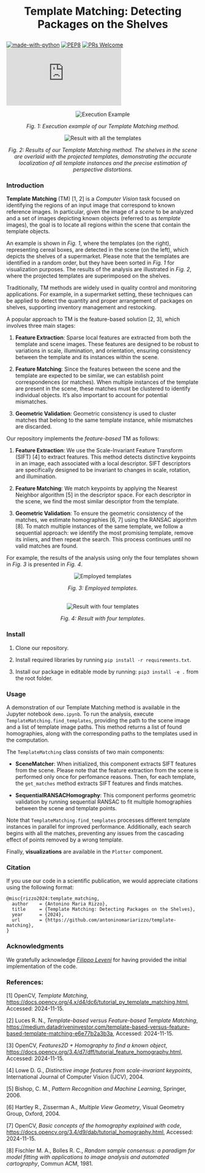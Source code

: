 <p align="center">
  <h1 align="center">Template Matching: Detecting Packages on the Shelves
</p>

###

[![made-with-python](https://img.shields.io/badge/Made%20with-Python-1f425f.svg)](https://www.python.org/)
[![PEP8](https://img.shields.io/badge/code%20style-pep8-orange.svg)](https://www.python.org/dev/peps/pep-0008/)
[![PRs Welcome](https://img.shields.io/badge/PRs-welcome-brightgreen.svg?style=flat-square)](http://makeapullrequest.com)
[![GitHub license](https://badgen.net/github/license/Naereen/Strapdown.js)](https://github.com/antoninomariarizzo/template-matching/blob/main/LICENSE)


<div style="text-align: center;">
    <img src="resources/examples/execution.gif" alt="Execution Example">
    <p><em>Fig. 1: Execution example of our Template Matching method.</em></p>
</div>

<div style="text-align: center;">
    <img src="resources/examples/result_all.gif" alt="Result with all the templates">
    <p><em>Fig. 2: Results of our Template Matching method. The shelves in the scene are overlaid with the projected templates, demonstrating the accurate localization of all template instances and the precise estimation of perspective distortions.</em></p>
</div>


### Introduction
**Template Matching** (TM) [1, 2] is a _Computer Vision_ task focused on identifying the regions of an input image that correspond to known reference images. 
In particular, given the image of a _scene_ to be analyzed and a set of images depicting known objects (referred to as _template_ images), the goal is to locate all regions within the scene that contain the template objects.

An example is shown in _Fig. 1_, where the templates (on the right), representing cereal boxes, are detected in the scene (on the left), which depicts the shelves of a supermarket. Please note that the templates are identified in a random order, but they have been sorted in _Fig. 1_ for visualization purposes.
The results of the analysis are illustrated in _Fig. 2_, where the projected templates are superimposed on the shelves.

Traditionally, TM methods are widely used in quality control and monitoring applications. 
For example, in a supermarket setting, these techniques can be applied to detect the quantity and proper arrangement of packages on shelves, supporting inventory management and restocking.

A popular approach to TM is the feature-based solution [2, 3], which involves three main stages:

1. **Feature Extraction**: Sparse local features are extracted from both the template and scene images. These features are designed to be robust to variations in scale, illumination, and orientation, ensuring consistency between the template and its instances within the scene.

2. **Feature Matching**: Since the features between the scene and the template are expected to be similar, we can establish point correspondences (or matches). When multiple instances of the template are present in the scene, these matches must be clustered to identify individual objects. It’s also important to account for potential mismatches.

3. **Geometric Validation**: Geometric consistency is used to cluster matches that belong to the same template instance, while mismatches are discarded.

Our repository implements the _feature-based_ TM as follows:

1. **Feature Extraction**: We use the Scale-Invariant Feature Transform (SIFT) [4] to extract features. This method detects distinctive keypoints in an image, each associated with a local descriptor. SIFT descriptors are specifically designed to be invariant to changes in scale, rotation, and illumination.

2. **Feature Matching**: We match keypoints by applying the Nearest Neighbor algorithm [5] in the descriptor space. For each descriptor in the scene, we find the most similar descriptor from the template.

3. **Geometric Validation**: To ensure the geometric consistency of the matches, we estimate homographies [6, 7] using the RANSAC algorithm [8]. To match multiple instances of the same template, we follow a sequential approach: we identify the most promising template, remove its inliers, and then repeat the search. This process continues until no valid matches are found.

For example, the results of the analysis using only the four templates shown in _Fig. 3_ is presented in _Fig. 4_. 

<div style="text-align: center;">
    <img src="resources/examples/templates4.png" alt="Employed templates">
    <p><em>Fig. 3: Employed templates.</em></p>
</div>

<br>

<div style="text-align: center;">
    <img src="resources/examples/result_4templates.gif" alt="Result with four templates">
    <p><em>Fig. 4: Result with four templates.</em></p>
</div>


### Install
1. Clone our repository.

2. Install required libraries by running `pip install -r requirements.txt`.

3. Install our package in editable mode by running:
`pip3 install -e .` from the root folder.


### Usage
A demonstration of our Template Matching method is available in the Jupyter notebook `demo.ipynb`. 
To run the analysis, execute `TemplateMatching.find_templates`, providing the path to the scene image and a list of template image paths. 
This method returns a list of found homographies, along with the corresponding paths to the templates used in the computation.

The `TemplateMatching` class consists of two main components:

- **SceneMatcher**: When initialized, this component extracts SIFT features from the scene. Please note that the feature extraction from the scene is performed only once for perfomance reasons. Then, for each template, the `get_matches` method extracts SIFT features and finds matches.

- **SequentialRANSACHomography**: This component performs geometric validation by running sequential RANSAC to fit multiple homographies between the scene and template points.

Note that `TemplateMatching.find_templates` processes different template instances in parallel for improved performance. Additionally, each search begins with all the matches, preventing any issues from the cascading effect of points removed by a wrong template.

Finally, **visualizations** are available in the `Plotter` component.


### Citation

If you use our code in a scientific publication, we would appreciate citations using the following format:
```cit
@misc{rizzo2024:template_matching,
  author    = {Antonino Maria Rizzo},
  title     = {Template Matching: Detecting Packages on the Shelves},
  year      = {2024},
  url       = {https://github.com/antoninomariarizzo/template-matching},
}
```


### Acknowledgments
We gratefully acknowledge [_Filippo Leveni_](https://github.com/ineveLoppiliF) for having provided the initial implementation of the code.


### References:

[1] OpenCV, _Template Matching_, https://docs.opencv.org/4.x/d4/dc6/tutorial_py_template_matching.html, Accessed: 2024-11-15.

[2] Luces R. N., _Template-based versus Feature-based Template Matching_, https://medium.datadriveninvestor.com/template-based-versus-feature-based-template-matching-e6e77b2a3b3a, Accessed: 2024-11-15.

[3] OpenCV, _Features2D + Homography to find a known object_, https://docs.opencv.org/3.4/d7/dff/tutorial_feature_homography.html, Accessed: 2024-11-15.

[4] Lowe D. G., _Distinctive image features from scale-invariant keypoints_, International Journal of Computer Vision (IJCV), 2004.

[5] Bishop, C. M., _Pattern Recognition and Machine Learning_, Springer, 2006.

[6] Hartley R., Zisserman A., _Multiple View Geometry_, Visual Geometry Group, Oxford, 2004.

[7] OpenCV, _Basic concepts of the homography explained with code_, https://docs.opencv.org/3.4/d9/dab/tutorial_homography.html, Accessed: 2024-11-15.

[8] Fischler M. A., Bolles R. C., _Random sample consensus: a paradigm for model fitting with applications to image analysis and automated cartography_, Commun ACM, 1981.




